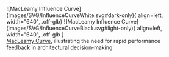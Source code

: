 <figure markdown="span">
  ![MacLeamy Influence Curve](images/SVG/InfluenceCurveWhite.svg#dark-only){ align=left, width="640",  .off-glb}
  ![MacLeamy Influence Curve](images/SVG/InfluenceCurveBlack.svg#light-only){ align=left, width="640", .off-glb }
  <figcaption><a href="https://www.youtube.com/watch?v=9bUlBYc_Gl4">MacLeamy Curve</a>, illustrating the need for rapid performance feedback in architectural decision-making.</figcaption>
</figure> 